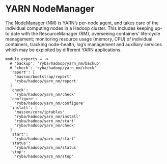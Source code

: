 
# YARN NodeManager

[The NodeManager](http://hadoop.apache.org/docs/current/hadoop-yarn/hadoop-yarn-site/YARN.htm) (NM) is YARN’s per-node agent,
and takes care of the individual
computing nodes in a Hadoop cluster. This includes keeping up-to date with the
ResourceManager (RM), overseeing containers’ life-cycle management; monitoring
resource usage (memory, CPU) of individual containers, tracking node-health,
log’s management and auxiliary services which may be exploited by different YARN
applications.

    module.exports = ->
      # 'backup': 'ryba/hadoop/yarn_nm/backup'
      # 'check': 'ryba/hadoop/yarn_nm/check'
      'report': [
        'masson/bootstrap/report'
        'ryba/hadoop/yarn_nm/report'
      ]
      'check':
        'ryba/hadoop/yarn_nm/check'
      'configure':
        'ryba/hadoop/yarn_nm/configure'
      'install': [
        'masson/core/iptables'
        'ryba/hadoop/yarn_nm/install'
        'ryba/hadoop/yarn_nm/start'
        'ryba/hadoop/yarn_nm/check'
      ]
      'start':
        'ryba/hadoop/yarn_nm/start'
      'status':
        'ryba/hadoop/yarn_nm/status'
      'stop':
        'ryba/hadoop/yarn_nm/stop'

